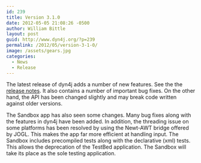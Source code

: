 ```yaml
---
id: 239
title: Version 3.1.0
date: 2012-05-05 21:08:26 -0500
author: William Bittle
layout: post
guid: http://www.dyn4j.org/?p=239
permalink: /2012/05/version-3-1-0/
image: /assets/gears.jpg
categories:
  - News
  - Release
---
```

The latest release of dyn4j adds a number of new features. See the the <a title="Latest Release Notes"  href="https://github.com/dyn4j/dyn4j/blob/master/RELEASE-NOTES.md" target="_blank" rel="noopener">release notes</a>. It also contains a number of important bug fixes. On the other hand, the API has been changed slightly and may break code written against older versions.

The Sandbox app has also seen some changes. Many bug fixes along with the features in dyn4j have been added. In addition, the threading issue on some platforms has been resolved by using the Newt-AWT bridge offered by JOGL. This makes the app far more efficient at handling input. The Sandbox includes precompiled tests along with the declarative (xml) tests. This allows the deprecation of the TestBed application. The Sandbox will take its place as the sole testing application.
